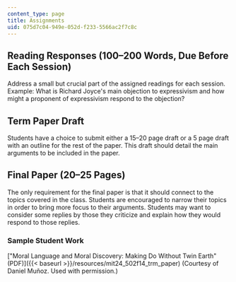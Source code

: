 ```yaml
---
content_type: page
title: Assignments
uid: 075d7c04-949e-052d-f233-5566ac2f7c8c
---
```


Reading Responses (100–200 Words, Due Before Each Session)
----------------------------------------------------------

Address a small but crucial part of the assigned readings for each session. Example: What is Richard Joyce's main objection to expressivism and how might a proponent of expressivism respond to the objection?

Term Paper Draft
----------------

Students have a choice to submit either a 15–20 page draft or a 5 page draft with an outline for the rest of the paper. This draft should detail the main arguments to be included in the paper.

Final Paper (20–25 Pages)
-------------------------

The only requirement for the final paper is that it should connect to the topics covered in the class. Students are encouraged to narrow their topics in order to bring more focus to their arguments. Students may want to consider some replies by those they criticize and explain how they would respond to those replies.

### Sample Student Work

["Moral Language and Moral Discovery: Making Do Without Twin Earth" (PDF)]({{< baseurl >}}/resources/mit24_502f14_trm_paper) (Courtesy of Daniel Muñoz. Used with permission.)